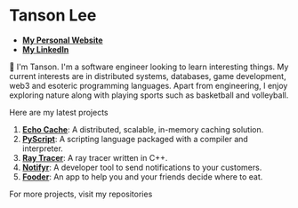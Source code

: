 # Tanson Lee

* **[My Personal Website](https://tansonlee.me/)**
* **[My LinkedIn](https://www.linkedin.com/in/tansonlee)**

👋 I'm Tanson. I'm a software engineer looking to learn interesting things. My current interests are in distributed systems, databases, game development, web3 and esoteric programming languages. Apart from engineering, I enjoy exploring nature along with playing sports such as basketball and volleyball.

Here are my latest projects

1. **[Echo Cache](https://github.com/tansonlee/echo-cache)**: A distributed, scalable, in-memory caching solution.
2. **[PyScript](https://github.com/tansonlee/PyScript)**: A scripting language packaged with a compiler and interpreter.
3. **[Ray Tracer](https://github.com/tansonlee/ray-tracer)**: A ray tracer written in C++.
4. **[Notifyr](https://github.com/tansonlee/notifyr)**: A developer tool to send notifications to your customers.
5. **[Fooder](https://github.com/tansonlee/fooder-frontend)**: An app to help you and your friends decide where to eat.

For more projects, visit my repositories

<!--

<br/>
<br/>

## Table of Contents

1. [Featured Projects](#featured-projects)
2. [Functional Programming Projects](#functional-programming-projects)
3. [Other Projects](#other-projects)
4. [Miscellaneous Projects](#miscellaneous-projects)

<br/>

## Featured Projects

1. **[TrackMe](https://github.com/tansonlee/TrackMe)** - Project management software
2. **[PyScript](https://github.com/tansonlee/PyScript)** - An interpreted and compiled language:
3. **Fooder** - Work in progress

<br/>

## Functional Programming Projects

1.  [My Machine Language](https://github.com/tansonlee/machine-language)
2.  [Random Access Memory](https://github.com/tansonlee/ram)
3.  [Functional List](https://github.com/tansonlee/functional-list)
4.  [Binary Search Tree](https://github.com/tansonlee/binary-search-tree)
5.  [Binary Trie](https://github.com/tansonlee/trie)
6.  [ADT Implementations in RAM](https://github.com/tansonlee/adt-in-ram)
7.  [Hash Table](https://github.com/tansonlee/hash-table)

<br/>

## Other Projects

|Web Development                                                             |Generation & Simulation                                                             |Algorithms                                                              |
|----------------------------------------------------------------------------|------------------------------------------------------------------------------------|------------------------------------------------------------------------|
|[Personal Website](https://github.com/tansonlee/personal-website)           |[Collision Simulator](https://github.com/tansonlee/collision-simulator)             |[Sorting Algorithms](https://github.com/tansonlee/sorting-algorithms)   |
|[COVID-19 Data Tracker](https://github.com/tansonlee/covid19-data-tracker)  |[Boid Flocking](https://github.com/tansonlee/flocking-simulation)                   |[Sudoku Solver](https://github.com/tansonlee/sudoku-solver)             |
|[Mine Sweeper](https://github.com/tansonlee/mine-sweeper)                   |[Fractals Chaos Game](https://github.com/tansonlee/fractals-with-chaos-game)        |                                                                        |
|[Running app](https://github.com/tansonlee/running-app)                     |[The Game of Life](https://github.com/tansonlee/game-of-life)                       |                                                                        |
|[Tic Tac Toe](https://github.com/tansonlee/tic-tac-toe)                     |[Lindenmayer Systems](https://github.com/tansonlee/l-systems)                       |                                                                        |
|[Pong](https://github.com/tansonlee/pong)                                   |[Maze Generator](https://github.com/tansonlee/maze-generator)                       |                                                                        |

<br/>

## Miscellaneous Projects

1.  [Barnsley Fern](https://github.com/tansonlee/barnsley-fern)
2.  [Sound Waves](https://github.com/tansonlee/sound-wave-simulator)
3.  [Parametric Equation Art](https://github.com/tansonlee/parametric-art)
4.  [Particle Flow Field](https://github.com/tansonlee/particle-flow-field)
5.  [Double Pendulum](https://github.com/tansonlee/double-pendulum)
6.  [Snake](https://github.com/tansonlee/snake)
7.  [Marching Squares](https://github.com/tansonlee/marching-squares)
8.  [Linear Regression](https://github.com/tansonlee/gradient-decent-linear-regression)
9.  [Ray Casting](https://github.com/tansonlee/2D-raycasting)
10. [Ray Marching](https://github.com/tansonlee/ray-marching)

---

### Languages and tools

<img align="left" alt="Python" width="26px" src="https://raw.githubusercontent.com/github/explore/80688e429a7d4ef2fca1e82350fe8e3517d3494d/topics/python/python.png" />
<img align="left" alt="JavaScript" width="26px" src="https://raw.githubusercontent.com/github/explore/80688e429a7d4ef2fca1e82350fe8e3517d3494d/topics/javascript/javascript.png" />
<img align="left" alt="React" width="26px" src="https://raw.githubusercontent.com/github/explore/80688e429a7d4ef2fca1e82350fe8e3517d3494d/topics/react/react.png" />
<img align="left" alt="Redux" width="26px" src="https://raw.githubusercontent.com/github/explore/80688e429a7d4ef2fca1e82350fe8e3517d3494d/topics/redux/redux.png" />
<img align="left" alt="SASS" width="26px" src="https://raw.githubusercontent.com/github/explore/80688e429a7d4ef2fca1e82350fe8e3517d3494d/topics/sass/sass.png" />
<img align="left" alt="Node.js" width="26px" src="https://raw.githubusercontent.com/github/explore/80688e429a7d4ef2fca1e82350fe8e3517d3494d/topics/nodejs/nodejs.png" />
<img align="left" alt="Express" width="26px" src="https://raw.githubusercontent.com/github/explore/80688e429a7d4ef2fca1e82350fe8e3517d3494d/topics/express/express.png" />
<img align="left" alt="MongoDb" width="26px" src="https://raw.githubusercontent.com/github/explore/80688e429a7d4ef2fca1e82350fe8e3517d3494d/topics/mongodb/mongodb.png" />
<img align="left" alt="HTML" width="26px" src="https://raw.githubusercontent.com/github/explore/80688e429a7d4ef2fca1e82350fe8e3517d3494d/topics/html/html.png" />
<img align="left" alt="CSS" width="26px" src="https://raw.githubusercontent.com/github/explore/80688e429a7d4ef2fca1e82350fe8e3517d3494d/topics/css/css.png" />
<img align="left" alt="p5.js" width="26px" src="https://miro.medium.com/max/790/0*VBze2-2kX06fDv8A." />
<img align="left" alt="Racket" width="26px" src="https://avatars0.githubusercontent.com/u/232371?s=200&v=4" />
<img align="left" alt="Visual Studio Code" width="26px" src="https://raw.githubusercontent.com/github/explore/80688e429a7d4ef2fca1e82350fe8e3517d3494d/topics/visual-studio-code/visual-studio-code.png" />
<img align="left" alt="Vim" width="26px" src="https://raw.githubusercontent.com/github/explore/80688e429a7d4ef2fca1e82350fe8e3517d3494d/topics/vim/vim.png" />
<img align="left" alt="Terminal" width="26px" src="https://raw.githubusercontent.com/github/explore/d92924b1d925bb134e308bd29c9de6c302ed3beb/topics/terminal/terminal.png" />
<img align="left" alt="Git" width="26px" src="https://raw.githubusercontent.com/github/explore/80688e429a7d4ef2fca1e82350fe8e3517d3494d/topics/git/git.png" />
<img align="left" alt="GitHub" width="26px" src="https://raw.githubusercontent.com/github/explore/78df643247d429f6cc873026c0622819ad797942/topics/github/github.png" />
-->
